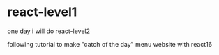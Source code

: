 # react-level1
one day i will do react-level2

following tutorial to make "catch of the day" menu website with react16
